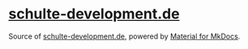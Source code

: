 # [schulte-development.de](https://schulte-development.de/)

Source of [schulte-development.de](https://schulte-development.de), 
powered by [Material for MkDocs](https://squidfunk.github.io/mkdocs-material).
